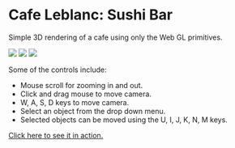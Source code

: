 # Cafe Leblanc: Sushi Bar

Simple 3D rendering of a cafe using only the Web GL primitives.

<img src="http://i68.tinypic.com/1e2nwx.png"/>
<img src="http://i64.tinypic.com/6f1q38.png"/>
<img src="http://i66.tinypic.com/28hz7li.png"/>

Some of the controls include:
* Mouse scroll for zooming in and out.
* Click and drag mouse to move camera.
* W, A, S, D keys to move camera.
* Select an object from the drop down menu.
* Selected objects can be moved using the U, I, J, K, N, M keys.

[Click here to see it in action.](http://www.cis.gvsu.edu/~stowellk/3d-sushi/)
